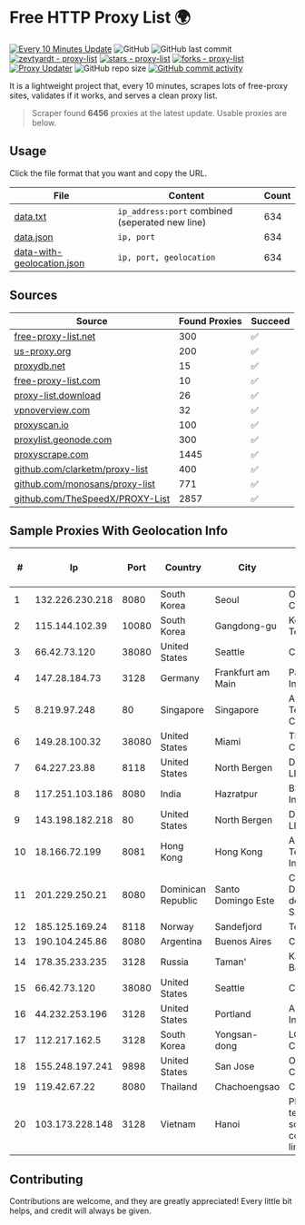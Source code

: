 
# Free HTTP Proxy List 🌍

[![Every 10 Minutes Update](https://github.com/mertguvencli/http-proxy-list/actions/workflows/main.yml/badge.svg?branch=main)](https://github.com/mertguvencli/http-proxy-list/actions/workflows/main.yml)
![GitHub](https://img.shields.io/github/license/mertguvencli/http-proxy-list)
![GitHub last commit](https://img.shields.io/github/last-commit/mertguvencli/http-proxy-list)
[![zevtyardt - proxy-list](https://img.shields.io/static/v1?label=zevtyardt&message=proxy-list&color=blue&logo=github)](https://github.com/zevtyardt/proxy-list "Go to GitHub repo")
[![stars - proxy-list](https://img.shields.io/github/stars/zevtyardt/proxy-list?style=social)](https://github.com/zevtyardt/proxy-list)
[![forks - proxy-list](https://img.shields.io/github/forks/zevtyardt/proxy-list?style=social)](https://github.com/zevtyardt/proxy-list)
[![Proxy Updater](https://github.com/zevtyardt/proxy-list/workflows/Proxy%20Updater/badge.svg)](https://github.com/zevtyardt/proxy-list/actions?query=workflow:"Proxy+Updater")
![GitHub repo size](https://img.shields.io/github/repo-size/zevtyardt/proxy-list)
[![GitHub commit activity](https://img.shields.io/github/commit-activity/m/zevtyardt/proxy-list?logo=commits)](https://github.com/zevtyardt/proxy-list/commits/main)

It is a lightweight project that, every 10 minutes, scrapes lots of free-proxy sites, validates if it works, and serves a clean proxy list.

> Scraper found **6456** proxies at the latest update. Usable proxies are below.

## Usage

Click the file format that you want and copy the URL.

|File|Content|Count|
|----|-------|-----|
|[data.txt](https://raw.githubusercontent.com/mertguvencli/http-proxy-list/main/proxy-list/data.txt)|`ip_address:port` combined (seperated new line)|634|
|[data.json](https://raw.githubusercontent.com/mertguvencli/http-proxy-list/main/proxy-list/data.json)|`ip, port`|634|
|[data-with-geolocation.json](https://raw.githubusercontent.com/mertguvencli/http-proxy-list/main/proxy-list/data-with-geolocation.json)|`ip, port, geolocation`|634|

## Sources

|Source|Found Proxies|Succeed|
|------|-------------|-------|
|[free-proxy-list.net](https://free-proxy-list.net)|300|✅|
|[us-proxy.org](https://www.us-proxy.org)|200|✅|
|[proxydb.net](http://proxydb.net)|15|✅|
|[free-proxy-list.com](https://free-proxy-list.com/?page=&port=&type%5B%5D=http&type%5B%5D=https&up_time=0&search=Search)|10|✅|
|[proxy-list.download](https://www.proxy-list.download/HTTP)|26|✅|
|[vpnoverview.com](https://vpnoverview.com/privacy/anonymous-browsing/free-proxy-servers)|32|✅|
|[proxyscan.io](https://www.proxyscan.io)|100|✅|
|[proxylist.geonode.com](https://proxylist.geonode.com/api/proxy-list?limit=300&page=1&sort_by=lastChecked&sort_type=desc&protocols=http,https)|300|✅|
|[proxyscrape.com](https://api.proxyscrape.com/v2/?request=displayproxies&protocol=http&timeout=10000&country=all&ssl=all&anonymity=all)|1445|✅|
|[github.com/clarketm/proxy-list](https://raw.githubusercontent.com/clarketm/proxy-list/master/proxy-list-raw.txt)|400|✅|
|[github.com/monosans/proxy-list](https://raw.githubusercontent.com/monosans/proxy-list/main/proxies/http.txt)|771|✅|
|[github.com/TheSpeedX/PROXY-List](https://raw.githubusercontent.com/TheSpeedX/PROXY-List/master/http.txt)|2857|✅|


## Sample Proxies With Geolocation Info

|#|Ip|Port|Country|City|Internet Service Provider|
|-|--|----|-------|----|-------------------------|
|1|132.226.230.218|8080|South Korea|Seoul|Oracle Corporation|
|2|115.144.102.39|10080|South Korea|Gangdong-gu|Korea Telecom|
|3|66.42.73.120|38080|United States|Seattle|Choopa|
|4|147.28.184.73|3128|Germany|Frankfurt am Main|Packet Host, Inc.|
|5|8.219.97.248|80|Singapore|Singapore|Alibaba (US) Technology Co., Ltd.|
|6|149.28.100.32|38080|United States|Miami|The Constant Company|
|7|64.227.23.88|8118|United States|North Bergen|DigitalOcean, LLC|
|8|117.251.103.186|8080|India|Hazratpur|BSNL Internet|
|9|143.198.182.218|80|United States|North Bergen|DigitalOcean, LLC|
|10|18.166.72.199|8081|Hong Kong|Hong Kong|Amazon Technologies Inc.|
|11|201.229.250.21|8080|Dominican Republic|Santo Domingo Este|Compañía Dominicana de Teléfonos S. A.|
|12|185.125.169.24|8118|Norway|Sandefjord|TerraHost AS|
|13|190.104.245.86|8080|Argentina|Buenos Aires|CPS|
|14|178.35.233.235|3128|Russia|Taman'|Kabardino-Balkaria|
|15|66.42.73.120|38080|United States|Seattle|Choopa|
|16|44.232.253.196|3128|United States|Portland|Amazon.com, Inc.|
|17|112.217.162.5|3128|South Korea|Yongsan-dong|LG DACOM Corporation|
|18|155.248.197.241|9898|United States|San Jose|Oracle Corporation|
|19|119.42.67.22|8080|Thailand|Chachoengsao|CAT-BB|
|20|103.173.228.148|3128|Vietnam|Hanoi|Phuong Dong technology solution company limited|



## Contributing

Contributions are welcome, and they are greatly appreciated! Every
little bit helps, and credit will always be given.

